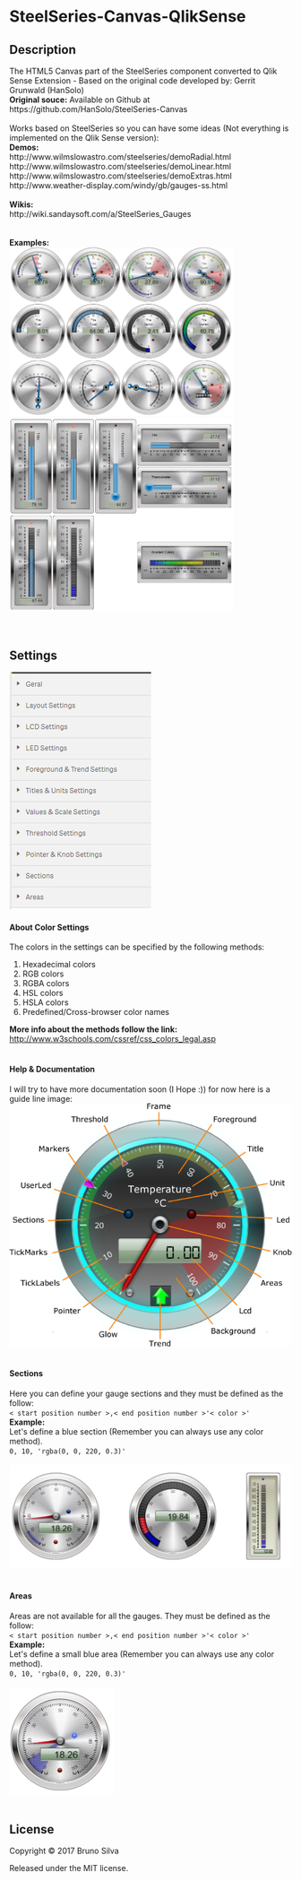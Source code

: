 # SteelSeries-Canvas-QlikSense

<h2>Description</h2>
The HTML5 Canvas part of the SteelSeries component converted to Qlik Sense Extension - Based on the original code developed by:  Gerrit Grunwald (HanSolo)<br/>
<b>Original souce:</b> Available on Github at https://github.com/HanSolo/SteelSeries-Canvas<br/>
<br/>
Works based on SteelSeries so you can have some ideas (Not everything is implemented on the Qlik Sense version):<br/>
<b>Demos:</b><br/>
http://www.wilmslowastro.com/steelseries/demoRadial.html<br/>
http://www.wilmslowastro.com/steelseries/demoLinear.html<br/>
http://www.wilmslowastro.com/steelseries/demoExtras.html<br/>
http://www.weather-display.com/windy/gb/gauges-ss.html<br/>
<br/>
<b>Wikis:</b><br/>
http://wiki.sandaysoft.com/a/SteelSeries_Gauges<br/>
<br/>
<br/>
<b>Examples:</b><br/>
<img width="400px" src="https://github.com/CodingBSilva/SteelSeries-Canvas-QlikSense/blob/master/radial_example.png?raw=true"/><br/>
<img width="400px" src="https://github.com/CodingBSilva/SteelSeries-Canvas-QlikSense/blob/master/linear_example.png?raw=true"/><br/>
<br/>
<br/>
<h2>Settings</h2>
<img src="https://github.com/CodingBSilva/SteelSeries-Canvas-QlikSense/blob/master/settings_menu.png?raw=true"/><br/>

<h4>About Color Settings</h4>
The colors in the settings can be specified by the following methods:
<ol>
<li>Hexadecimal colors</li>
<li>RGB colors</li>
<li>RGBA colors</li>
<li>HSL colors</li>
<li>HSLA colors</li>
<li>Predefined/Cross-browser color names</li>
</ol>
<b>More info about the methods follow the link:</b> <br/>
<a href="http://www.w3schools.com/cssref/css_colors_legal.asp">http://www.w3schools.com/cssref/css_colors_legal.asp</a>
<br/>
<br/>
<h4>Help & Documentation</h4>
I will try to have more documentation soon (I Hope :)) for now here is a guide line image:<br/>
<img src="https://github.com/CodingBSilva/SteelSeries-Canvas-QlikSense/blob/master/radial_gauge_help.png?raw=true"/>
<br/>
<br/>
<h4>Sections</h4>
Here you can define your gauge sections and they must be defined as the follow:<br/>
<code>< start position number >,< end position number >'< color >'</code><br/>
<b>Example:</b><br/>
Let's define a blue section (Remember you can always use any color method).<br/>
<code>0, 10, 'rgba(0, 0, 220, 0.3)'</code><br/>
<br/>
<img src="https://github.com/CodingBSilva/SteelSeries-Canvas-QlikSense/blob/master/sections_example.png?raw=true"/>
<br/>
<br/>
<h4>Areas</h4>
Areas are not available for all the gauges. They must be defined as the follow:<br/>
<code>< start position number >,< end position number >'< color >'</code><br/>
<b>Example:</b><br/>
Let's define a small blue area (Remember you can always use any color method).<br/>
<code>0, 10, 'rgba(0, 0, 220, 0.3)'</code><br/>
<br/>
<img src="https://github.com/CodingBSilva/SteelSeries-Canvas-QlikSense/blob/master/areas_example.png?raw=true"/>

<br/>
<br/>
<h2>License</h2>
Copyright © 2017 Bruno Silva

Released under the MIT license.
